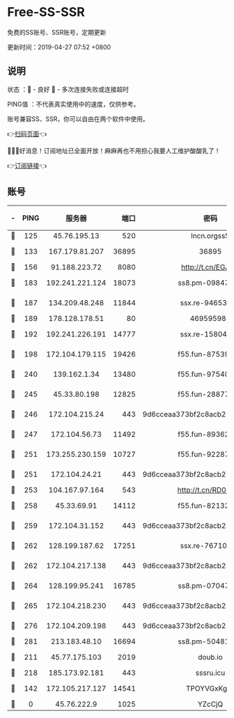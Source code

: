 # Free-SS-SSR

免费的SS账号、SSR账号，定期更新

更新时间：2019-04-27 07:52 +0800

## 说明

状态     ：🙂 - 良好 🙁 - 多次连接失败或连接超时

PING值   ：不代表真实使用中的速度，仅供参考。

账号兼容SS、SSR，你可以自由在两个软件中使用。

👉[扫码页面](https://liesauer.github.io/Free-SS-SSR/)👈

🎉🎉🎉好消息！订阅地址已全面开放！麻麻再也不用担心我要人工维护酸酸乳了！

👉[订阅链接](https://www.liesauer.net/yogurt/subscribe?ACCESS_TOKEN=DAYxR3mMaZAsaqUb)👈

## 账号

|-|PING|服务器|端口|密码|加密方式|区域|
|:----:|:----:|:-----:|-----:|:----:|:----:|:----:|
|🙂|125|45.76.195.13|520|lncn.orgss5|rc4|JP|
|🙂|133|167.179.81.207|36895|36895|aes-256-cfb|JP|
|🙂|156|91.188.223.72|8080|http://t.cn/EGJIyrl|rc4-md5|RU|
|🙂|183|192.241.221.124|18073|ss8.pm-09847750|aes-256-cfb|US|
|🙂|187|134.209.48.248|11844|ssx.re-94653207|aes-256-cfb|US|
|🙂|189|178.128.178.51|80|469595985|chacha20|US|
|🙂|192|192.241.226.191|14777|ssx.re-15804157|aes-256-cfb|US|
|🙂|198|172.104.179.115|19426|f55.fun-87539428|aes-256-cfb|SG|
|🙂|240|139.162.1.34|13480|f55.fun-97540163|aes-256-cfb|SG|
|🙂|245|45.33.80.198|12825|f55.fun-28877106|aes-256-cfb|US|
|🙂|246|172.104.215.24|443|9d6cceaa373bf2c8acb22e60b6a58be6|aes-256-cfb|US|
|🙂|247|172.104.56.73|11492|f55.fun-89362117|aes-256-cfb|SG|
|🙂|251|173.255.230.159|10727|f55.fun-92287038|aes-256-cfb|US|
|🙂|251|172.104.24.21|443|9d6cceaa373bf2c8acb22e60b6a58be6|aes-256-cfb|US|
|🙂|253|104.167.97.164|543|http://t.cn/RD0D7sx|rc4-md5|CA|
|🙂|258|45.33.69.91|14112|f55.fun-82132228|aes-256-cfb|US|
|🙂|259|172.104.31.152|443|9d6cceaa373bf2c8acb22e60b6a58be6|aes-256-cfb|US|
|🙂|262|128.199.187.62|17251|ssx.re-76710195|aes-256-cfb|SG|
|🙂|262|172.104.217.138|443|9d6cceaa373bf2c8acb22e60b6a58be6|aes-256-cfb|US|
|🙂|264|128.199.95.241|16785|ss8.pm-07047085|aes-256-cfb|SG|
|🙂|265|172.104.218.230|443|9d6cceaa373bf2c8acb22e60b6a58be6|aes-256-cfb|US|
|🙂|276|172.104.209.198|443|9d6cceaa373bf2c8acb22e60b6a58be6|aes-256-cfb|US|
|🙂|281|213.183.48.10|16694|ss8.pm-50481530|rc4-md5|RU|
|🙂|211|45.77.175.103|2019|doub.io|aes-128-ctr|SG|
|🙂|218|185.173.92.181|443|sssru.icu|rc4-md5|RU|
|🙁|142|172.105.217.127|14541|TPOYVGxKglpi|aes-256-cfb|JP|
|🙁|0|45.76.222.9|1025|YZcCjQ|rc4-md5|JP|
